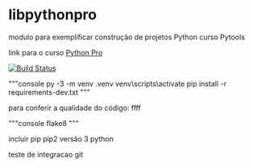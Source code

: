 # libpythonpro
modulo para exemplificar construção de projetos Python curso Pytools

link para o curso [Python Pro](https://pythonpro.com.br/)
    
[![Build Status](https://app.travis-ci.com/ponsoniro2023/libpythonpro.svg?branch=main)](https://app.travis-ci.com/ponsoniro2023/libpythonpro)


"""console
py -3 -m venv .venv
venv\scripts\activate
pip install -r requirements-dev.txt
"""

para conferir a qualidade do código:
ffff


"""console 
flake8
"""

incluir pip
pip2
versão 3 python

teste de integracao git
